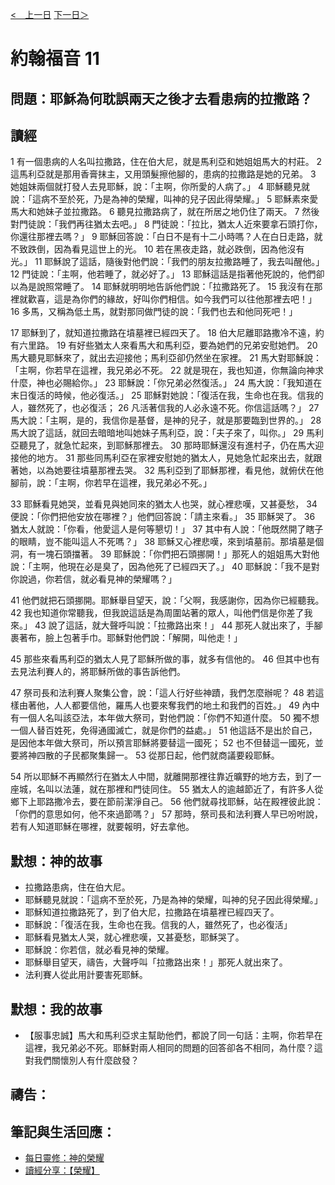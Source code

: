 [<　上一日](/Bible/John/Day9.html) [下一日＞](/Bible/John/Day11.html)

# 約翰福音 11

## 問題：耶穌為何耽誤兩天之後才去看患病的拉撒路？

## 讀經
1 有一個患病的人名叫拉撒路，住在伯大尼，就是馬利亞和她姐姐馬大的村莊。 2 這馬利亞就是那用香膏抹主，又用頭髮擦他腳的，患病的拉撒路是她的兄弟。 3 她姐妹兩個就打發人去見耶穌，說：「主啊，你所愛的人病了。」 4 耶穌聽見就說：「這病不至於死，乃是為神的榮耀，叫神的兒子因此得榮耀。」 5 耶穌素來愛馬大和她妹子並拉撒路。 6 聽見拉撒路病了，就在所居之地仍住了兩天。 7 然後對門徒說：「我們再往猶太去吧。」 8 門徒說：「拉比，猶太人近來要拿石頭打你，你還往那裡去嗎？」 9 耶穌回答說：「白日不是有十二小時嗎？人在白日走路，就不致跌倒，因為看見這世上的光。 10 若在黑夜走路，就必跌倒，因為他沒有光。」 11 耶穌說了這話，隨後對他們說：「我們的朋友拉撒路睡了，我去叫醒他。」 12 門徒說：「主啊，他若睡了，就必好了。」 13 耶穌這話是指著他死說的，他們卻以為是說照常睡了。 14 耶穌就明明地告訴他們說：「拉撒路死了。 15 我沒有在那裡就歡喜，這是為你們的緣故，好叫你們相信。如今我們可以往他那裡去吧！」 16 多馬，又稱為低土馬，就對那同做門徒的說：「我們也去和他同死吧！」

17 耶穌到了，就知道拉撒路在墳墓裡已經四天了。 18 伯大尼離耶路撒冷不遠，約有六里路。 19 有好些猶太人來看馬大和馬利亞，要為她們的兄弟安慰她們。 20 馬大聽見耶穌來了，就出去迎接他；馬利亞卻仍然坐在家裡。 21 馬大對耶穌說：「主啊，你若早在這裡，我兄弟必不死。 22 就是現在，我也知道，你無論向神求什麼，神也必賜給你。」 23 耶穌說：「你兄弟必然復活。」 24 馬大說：「我知道在末日復活的時候，他必復活。」 25 耶穌對她說：「復活在我，生命也在我。信我的人，雖然死了，也必復活； 26 凡活著信我的人必永遠不死。你信這話嗎？」 27 馬大說：「主啊，是的，我信你是基督，是神的兒子，就是那要臨到世界的。」 28 馬大說了這話，就回去暗暗地叫她妹子馬利亞，說：「夫子來了，叫你。」 29 馬利亞聽見了，就急忙起來，到耶穌那裡去。 30 那時耶穌還沒有進村子，仍在馬大迎接他的地方。 31 那些同馬利亞在家裡安慰她的猶太人，見她急忙起來出去，就跟著她，以為她要往墳墓那裡去哭。 32 馬利亞到了耶穌那裡，看見他，就俯伏在他腳前，說：「主啊，你若早在這裡，我兄弟必不死。」

33 耶穌看見她哭，並看見與她同來的猶太人也哭，就心裡悲嘆，又甚憂愁， 34 便說：「你們把他安放在哪裡？」他們回答說：「請主來看。」 35 耶穌哭了。 36 猶太人就說：「你看，他愛這人是何等懇切！」 37 其中有人說：「他既然開了瞎子的眼睛，豈不能叫這人不死嗎？」 38 耶穌又心裡悲嘆，來到墳墓前。那墳墓是個洞，有一塊石頭擋著。 39 耶穌說：「你們把石頭挪開！」那死人的姐姐馬大對他說：「主啊，他現在必是臭了，因為他死了已經四天了。」 40 耶穌說：「我不是對你說過，你若信，就必看見神的榮耀嗎？」

41 他們就把石頭挪開。耶穌舉目望天，說：「父啊，我感謝你，因為你已經聽我。 42 我也知道你常聽我，但我說這話是為周圍站著的眾人，叫他們信是你差了我來。」 43 說了這話，就大聲呼叫說：「拉撒路出來！」 44 那死人就出來了，手腳裹著布，臉上包著手巾。耶穌對他們說：「解開，叫他走！」

45 那些來看馬利亞的猶太人見了耶穌所做的事，就多有信他的。 46 但其中也有去見法利賽人的，將耶穌所做的事告訴他們。

47 祭司長和法利賽人聚集公會，說：「這人行好些神蹟，我們怎麼辦呢？ 48 若這樣由著他，人人都要信他，羅馬人也要來奪我們的地土和我們的百姓。」 49 內中有一個人名叫該亞法，本年做大祭司，對他們說：「你們不知道什麼。 50 獨不想一個人替百姓死，免得通國滅亡，就是你們的益處。」 51 他這話不是出於自己，是因他本年做大祭司，所以預言耶穌將要替這一國死； 52 也不但替這一國死，並要將神四散的子民都聚集歸一。 53 從那日起，他們就商議要殺耶穌。

54 所以耶穌不再顯然行在猶太人中間，就離開那裡往靠近曠野的地方去，到了一座城，名叫以法蓮，就在那裡和門徒同住。 55 猶太人的逾越節近了，有許多人從鄉下上耶路撒冷去，要在節前潔淨自己。 56 他們就尋找耶穌，站在殿裡彼此說：「你們的意思如何，他不來過節嗎？」 57 那時，祭司長和法利賽人早已吩咐說，若有人知道耶穌在哪裡，就要報明，好去拿他。

## 默想：神的故事
+ 拉撒路患病，住在伯大尼。
+ 耶穌聽見就說：「這病不至於死，乃是為神的榮耀，叫神的兒子因此得榮耀。」
+ 耶穌知道拉撒路死了，到了伯大尼，拉撒路在墳墓裡已經四天了。
+ 耶穌說：「復活在我，生命也在我。信我的人，雖然死了，也必復活」
+ 耶穌看見猶太人哭，就心裡悲嘆，又甚憂愁，耶穌哭了。
+ 耶穌說：你若信，就必看見神的榮耀。
+ 耶穌舉目望天，禱告，大聲呼叫「拉撒路出來！」那死人就出來了。
+ 法利賽人從此用計要害死耶穌。

## 默想：我的故事
+ 【服事忠誠】馬大和馬利亞求主幫助他們，都說了同一句話：主啊，你若早在這裡，我兄弟必不死。耶穌對兩人相同的問題的回答卻各不相同，為什麼？這對我們關懷別人有什麼啟發？

## 禱告：

## 筆記與生活回應：
+ [每日靈修：神的榮耀](https://bibleplan.github.io/sharing/zhuolin/day2-wk97-sharing.html)
+ [讀經分享：【榮耀】](https://bibleplan.github.io/sharing/day2-wk97-sharing.html)

